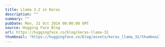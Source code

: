 ```yaml
---
title: Llama 3.2 in Keras
description: ""
summary: ""
pubDate: Mon, 21 Oct 2024 00:00:00 GMT
source: Hugging Face Blog
url: https://huggingface.co/blog/keras-llama-32
thumbnail: "https://huggingface.co/blog/assets/keras_llama_32/thumbnail.jpg"
---
```


